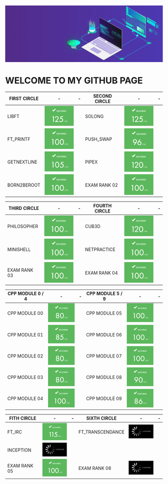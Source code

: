 ![banner](img/banner.gif)

# WELCOME TO MY GITHUB PAGE

|FIRST CIRCLE|-|-|SECOND CIRCLE|-|-|
|------------|-|-|-------------|-|-|
|LIBFT|<img src="img/125.png" style="width:100px;">||SOLONG|<img src="img/125.png" style="width:100px;">||
|FT_PRINTF|<img src="img/100.png" style="width:100px;">||PUSH_SWAP|<img src="img/96.png" style="width:100px;">||
|GETNEXTLINE|<img src="img/105.png" style="width:100px;">||PIPEX|<img src="img/120.png" style="width:100px;">||
|BORN2BEROOT|<img src="img/100.png" style="width:100px;">||EXAM RANK 02|<img src="img/100.png" style="width:100px;">||


|THIRD CIRCLE|-|-|FOURTH CIRCLE|-|-|
|------------|-|-|-------------|-|-|
|PHILOSOPHER|<img src="img/100.png" style="width:100px;">||CUB3D|<img src="img/120.png" style="width:100px;">||
|MINISHELL|<img src="img/100.png" style="width:100px;">||NETPRACTICE|<img src="img/100.png" style="width:100px;">||
|EXAM RANK 03|<img src="img/100.png" style="width:100px;">||EXAM RANK 04|<img src="img/100.png" style="width:100px;">||


|CPP MODULE 0 / 4|-|-|CPP MODULE 5 / 9|-|-|
|----------------|-|-|----------------|-|-|
|CPP MODULE 00|<img src="img/80.png" style="width:100px;">||CPP MODULE 05|<img src="img/100.png" style="width:100px;">||
|CPP MODULE 01|<img src="img/85.png" style="width:100px;">||CPP MODULE 06|<img src="img/100.png" style="width:100px;">||
|CPP MODULE 02|<img src="img/80.png" style="width:100px;">||CPP MODULE 07|<img src="img/100.png" style="width:100px;">||
|CPP MODULE 03|<img src="img/80.png" style="width:100px;">||CPP MODULE 08|<img src="img/90.png" style="width:100px;">||
|CPP MODULE 04|<img src="img/100.png" style="width:100px;">||CPP MODULE 09|<img src="img/86.png" style="width:100px;">||

|FITH CIRCLE|-|-|SIXTH CIRCLE|-|-|
|-----------|-|-|------------|-|-|
|FT_IRC|<img src="img/115.png" style="width:100px;">||FT_TRANSCENDANCE|<img src="img/waiting.png" style="width:100px;">||
|INCEPTION|<img src="img/waiting.png" style="width:100px;">|||||
|EXAM RANK 05|<img src="img/100.png" style="width:100px;">||EXAM RANK 06|<img src="img/waiting.png" style="width:100px;">||